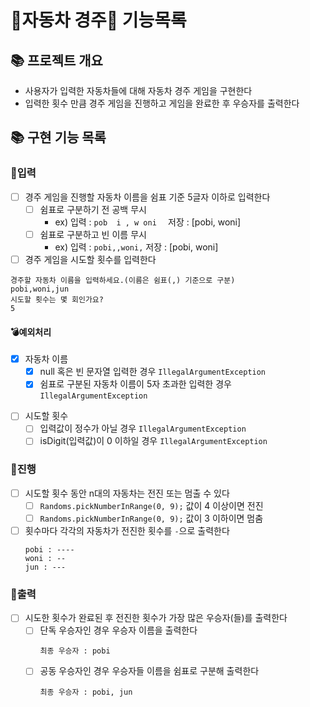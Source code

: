 # 🚗자동차 경주🚗 기능목록

## 📚 프로젝트 개요

- 사용자가 입력한 자동차들에 대해 자동차 경주 게임을 구현한다
- 입력한 횟수 만큼 경주 게임을 진행하고 게임을 완료한 후 우승자를 출력한다

## 📚 구현 기능 목록

### 💫입력

- [ ] 경주 게임을 진행할 자동차 이름을 쉼표 기준 5글자 이하로 입력한다
  - [ ] 쉼표로 구분하기 전 공백 무시
    - ex) 입력 : `pob  i , w oni  ` 저장 : [pobi, woni]
  - [ ] 쉼표로 구분하고 빈 이름 무시
    - ex) 입력 : `pobi,,woni,` 저장 : [pobi, woni]

- [ ] 경주 게임을 시도할 횟수를 입력한다

```
경주할 자동차 이름을 입력하세요.(이름은 쉼표(,) 기준으로 구분)
pobi,woni,jun
시도할 횟수는 몇 회인가요?
5
```

#### 💣예외처리

- [x] 자동차 이름
  - [x] null 혹은 빈 문자열 입력한 경우 `IllegalArgumentException`
  <!-- - [ ] 구분자인 쉼표 입력하지 않은 경우 `IllegalArgumentException` -->
  - [x] 쉼표로 구분된 자동차 이름이 5자 초과한 입력한 경우 `IllegalArgumentException`

[//]: # (    - [ ] 중복된 자동차 이름 입력한 경우 `IllegalArgumentException`)

- [ ] 시도할 횟수
  - [ ] 입력값이 정수가 아닐 경우 `IllegalArgumentException`
  - [ ] isDigit(입력값)이 0 이하일 경우 `IllegalArgumentException`

### 💫진행

- [ ] 시도할 횟수 동안 n대의 자동차는 전진 또는 멈출 수 있다
  - [ ] `Randoms.pickNumberInRange(0, 9);` 값이 4 이상이면 전진
  - [ ] `Randoms.pickNumberInRange(0, 9);` 값이 3 이하이면 멈춤
- [ ] 횟수마다 각각의 자동차가 전진한 횟수를 `-`으로 출력한다
  ```
  pobi : ----
  woni : --
  jun : ---
  ```

### 💫출력

- [ ] 시도한 횟수가 완료된 후 전진한 횟수가 가장 많은 우승자(들)를 출력한다
  - [ ] 단독 우승자인 경우 우승자 이름을 출력한다
    ```
    최종 우승자 : pobi
    ```
  - [ ] 공동 우승자인 경우 우승자들 이름을 쉼표로 구분해 출력한다
    ```
    최종 우승자 : pobi, jun
    ```
